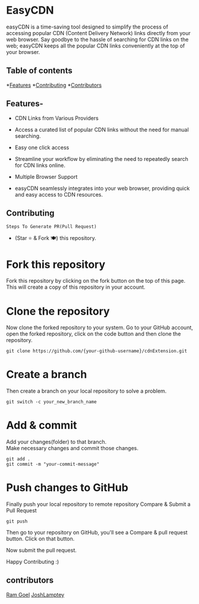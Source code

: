 # EasyCDN

easyCDN is a time-saving tool designed to simplify the process of accessing popular CDN (Content Delivery Network) links directly from your web browser. Say goodbye to the hassle of searching for CDN links on the web; easyCDN keeps all the popular CDN links conveniently at the top of your browser.

## Table of contents
 *[Features](#features)
 *[Contributing](#contributing)
 *[Contributors](#contributors)




## Features- 
- CDN Links from Various Providers
 * Access a curated list of popular CDN links without the need for manual searching.

- Easy one click access
 * Streamline your workflow by eliminating the need to repeatedly search for CDN links online.
  
- Multiple Browser Support
 * easyCDN seamlessly integrates into your web browser, providing quick and easy access to CDN resources.


## Contributing
  `Steps To Generate PR(Pull Request)`

- (Star ⭐ & Fork 🍽️) this repository.


# Fork this repository

Fork this repository by clicking on the fork button on the top of this page. This will create a copy of this repository in your account.

# Clone the repository

Now clone the forked repository to your system. Go to your GitHub account, open the forked repository, click on the code button and then clone the repository.


```
git clone https://github.com/{your-github-username}/cdnExtension.git

```

# Create a branch

Then create a branch on your local repository to solve a problem.


```
git switch -c your_new_branch_name

```

# Add & commit

Add your changes(folder) to that branch. <br/>
Make necessary changes and commit those changes. 


```
git add .
git commit -m "your-commit-message"

```

# Push changes to GitHub

Finally push your local repository to remote repository
Compare & Submit a Pull Request


```
git push 

```

Then go to your repository on GitHub, you'll see a Compare & pull request button. Click on that button.

Now submit the pull request.




Happy Contributing :)

## contributors
[Ram Goel](https://github.com/RamGoel)
[JoshLamptey](https://github.com/JoshLamptey)


